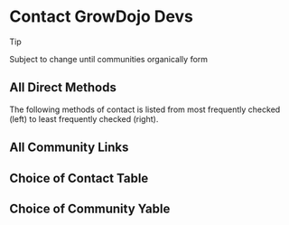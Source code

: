 # Contact GrowDojo Devs

>[!TIP]
>Subject to change until communities organically form

## All Direct Methods
The following methods of contact is listed from most frequently checked (left) to least frequently checked (right).

## All Community Links

## Choice of Contact Table

## Choice of Community Yable

<!-- how to contact flowchart -->
